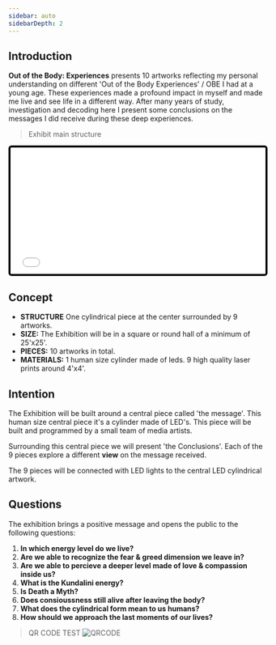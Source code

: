 ```yaml
---
sidebar: auto
sidebarDepth: 2
---
```


## Introduction
**Out of the Body: Experiences** presents 10 artworks reflecting my personal understanding on different 
'Out of the Body Experiences' / OBE I had at a young age. These experiences made a profound impact in myself and made me live and see life in a different way. After many years of study, investigation and decoding here I present some conclusions on the messages I did receive during these deep experiences. 

> Exhibit main structure

<iframe frameborder="0" 
border="0" 
cellspacing="0" 
id="iframe1" 
onLoad="autoResize('iframe1')"
style="
width: 100%; 
height: 250px; 
border: 4px solid #000000;
border-radius: 6px;
overflow: hidden;
position: relative;"
scrolling="no"
src="/structure.svg"></iframe>

## Concept
* **STRUCTURE** One cylindrical piece at the center surrounded by 9 artworks.
* **SIZE:** The Exhibition will be in a square or round hall of a minimum of 25'x25'.
* **PIECES:** 10 artworks in total.
* **MATERIALS:** 1 human size cylinder made of leds. 9 high quality laser prints around 4'x4'.

## Intention
The Exhibition will be built around a central piece called 'the message'. This human size central piece it's a cylinder made of LED's. This piece will be built and programmed by a small team of media artists.

Surrounding this central piece we will present 'the Conclusions'. Each of the 9 pieces explore a different **view** on the message received.

The 9 pieces will be connected with LED lights to the central LED cylindrical artwork.

## Questions
The exhibition brings a positive message and opens the public to the following questions:

1. **In which energy level do we live?**
2. **Are we able to recognize the fear & greed dimension we leave in?**
3. **Are we able to percieve a deeper level made of love & compassion inside us?**
5. **What is the Kundalini energy?**
6. **Is Death a Myth?**
7. **Does consioussness still alive after leaving the body?**
8. **What does the cylindrical form mean to us humans?**
9. **How should we approach the last moments of our lives?**

> QR CODE TEST
![QRCODE](/qrcode-message.png)


<script language="JavaScript">